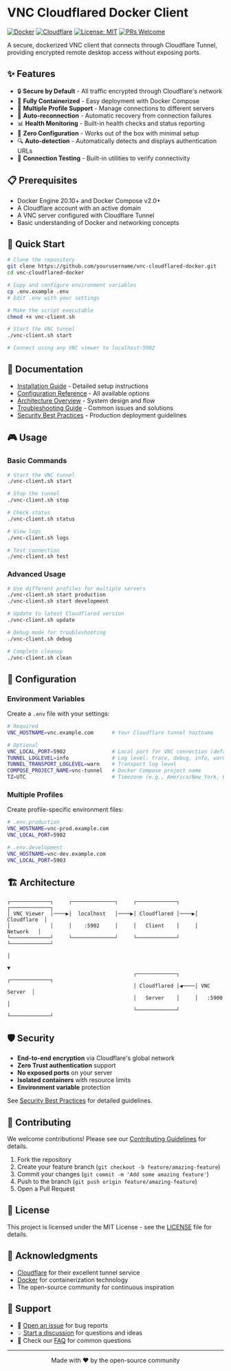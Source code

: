 # VNC Cloudflared Docker Client

[![Docker](https://img.shields.io/badge/docker-%230db7ed.svg?style=for-the-badge&logo=docker&logoColor=white)](https://www.docker.com/)
[![Cloudflare](https://img.shields.io/badge/Cloudflare-F38020?style=for-the-badge&logo=Cloudflare&logoColor=white)](https://www.cloudflare.com/)
[![License: MIT](https://img.shields.io/badge/License-MIT-yellow.svg)](https://opensource.org/licenses/MIT)
[![PRs Welcome](https://img.shields.io/badge/PRs-welcome-brightgreen.svg)](CONTRIBUTING.md)

A secure, dockerized VNC client that connects through Cloudflare Tunnel, providing encrypted remote desktop access without exposing ports.

## ✨ Features

- 🔒 **Secure by Default** - All traffic encrypted through Cloudflare's network
- 🐳 **Fully Containerized** - Easy deployment with Docker Compose
- 🚀 **Multiple Profile Support** - Manage connections to different servers
- 🔄 **Auto-reconnection** - Automatic recovery from connection failures
- 📊 **Health Monitoring** - Built-in health checks and status reporting
- 🎯 **Zero Configuration** - Works out of the box with minimal setup
- 🔍 **Auto-detection** - Automatically detects and displays authentication URLs
- 🧪 **Connection Testing** - Built-in utilities to verify connectivity

## 📋 Prerequisites

- Docker Engine 20.10+ and Docker Compose v2.0+
- A Cloudflare account with an active domain
- A VNC server configured with Cloudflare Tunnel
- Basic understanding of Docker and networking concepts

## 🚀 Quick Start

```bash
# Clone the repository
git clone https://github.com/yourusername/vnc-cloudflared-docker.git
cd vnc-cloudflared-docker

# Copy and configure environment variables
cp .env.example .env
# Edit .env with your settings

# Make the script executable
chmod +x vnc-client.sh

# Start the VNC tunnel
./vnc-client.sh start

# Connect using any VNC viewer to localhost:5902
```

## 📖 Documentation

- [Installation Guide](docs/INSTALLATION.md) - Detailed setup instructions
- [Configuration Reference](docs/CONFIGURATION.md) - All available options
- [Architecture Overview](docs/ARCHITECTURE.md) - System design and flow
- [Troubleshooting Guide](docs/TROUBLESHOOTING.md) - Common issues and solutions
- [Security Best Practices](docs/SECURITY.md) - Production deployment guidelines

## 🎮 Usage

### Basic Commands

```bash
# Start the VNC tunnel
./vnc-client.sh start

# Stop the tunnel
./vnc-client.sh stop

# Check status
./vnc-client.sh status

# View logs
./vnc-client.sh logs

# Test connection
./vnc-client.sh test
```

### Advanced Usage

```bash
# Use different profiles for multiple servers
./vnc-client.sh start production
./vnc-client.sh start development

# Update to latest Cloudflared version
./vnc-client.sh update

# Debug mode for troubleshooting
./vnc-client.sh debug

# Complete cleanup
./vnc-client.sh clean
```

## 🔧 Configuration

### Environment Variables

Create a `.env` file with your settings:

```bash
# Required
VNC_HOSTNAME=vnc.example.com      # Your Cloudflare tunnel hostname

# Optional
VNC_LOCAL_PORT=5902               # Local port for VNC connection (default: 5902)
TUNNEL_LOGLEVEL=info              # Log level: trace, debug, info, warn, error
TUNNEL_TRANSPORT_LOGLEVEL=warn    # Transport log level
COMPOSE_PROJECT_NAME=vnc-tunnel   # Docker Compose project name
TZ=UTC                            # Timezone (e.g., America/New_York, Europe/London)
```

### Multiple Profiles

Create profile-specific environment files:

```bash
# .env.production
VNC_HOSTNAME=vnc-prod.example.com
VNC_LOCAL_PORT=5902

# .env.development
VNC_HOSTNAME=vnc-dev.example.com
VNC_LOCAL_PORT=5903
```

## 🏗️ Architecture

```
┌─────────────┐     ┌──────────────┐     ┌─────────────┐     ┌─────────────┐
│ VNC Viewer  │────▶│  localhost   │────▶│ Cloudflared │────▶│ Cloudflare  │
│             │     │    :5902     │     │   Client    │     │   Network   │
└─────────────┘     └──────────────┘     └─────────────┘     └─────────────┘
                                                                      │
                                                                      ▼
                                         ┌─────────────┐     ┌─────────────┐
                                         │ Cloudflared │◀────│ VNC Server  │
                                         │   Server    │     │   :5900     │
                                         └─────────────┘     └─────────────┘
```

## 🛡️ Security

- **End-to-end encryption** via Cloudflare's global network
- **Zero Trust authentication** support
- **No exposed ports** on your server
- **Isolated containers** with resource limits
- **Environment variable** protection

See [Security Best Practices](docs/SECURITY.md) for detailed guidelines.

## 🤝 Contributing

We welcome contributions! Please see our [Contributing Guidelines](CONTRIBUTING.md) for details.

1. Fork the repository
2. Create your feature branch (`git checkout -b feature/amazing-feature`)
3. Commit your changes (`git commit -m 'Add some amazing feature'`)
4. Push to the branch (`git push origin feature/amazing-feature`)
5. Open a Pull Request

## 📄 License

This project is licensed under the MIT License - see the [LICENSE](LICENSE) file for details.

## 🙏 Acknowledgments

- [Cloudflare](https://www.cloudflare.com/) for their excellent tunnel service
- [Docker](https://www.docker.com/) for containerization technology
- The open-source community for continuous inspiration

## 💬 Support

- 📧 [Open an issue](https://github.com/yourusername/vnc-cloudflared-docker/issues) for bug reports
- 💡 [Start a discussion](https://github.com/yourusername/vnc-cloudflared-docker/discussions) for questions and ideas
- 📖 Check our [FAQ](docs/FAQ.md) for common questions

---

<p align="center">Made with ❤️ by the open-source community</p>